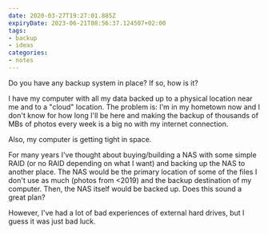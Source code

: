 ```yaml
---
date: 2020-03-27T19:27:01.885Z
expiryDate: 2023-06-21T08:56:37.124507+02:00
tags:
- backup
- ideas
categories:
- notes
---
```


Do you have any backup system in place? If so, how is it?

I have my computer with all my data backed up to a physical location near me and to a "cloud" location. The problem is: I'm in my hometown now and I don't know for how long I'll be here and making the backup of thousands of MBs of photos every week is a big no with my internet connection.

Also, my computer is getting tight in space.

For many years I've thought about buying/building a NAS with some simple RAID (or no RAID depending on what I want) and backing up the NAS to another place. The NAS would be the primary location of some of the files I don't use as much (photos from <2019) and the backup destination of my computer. Then, the NAS itself would be backed up. Does this sound a great plan?

However, I've had a lot of bad experiences of external hard drives, but I guess it was just bad luck.
